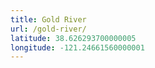 ```yaml
---
title: Gold River
url: /gold-river/
latitude: 38.626293700000005
longitude: -121.24661560000001
---
```

